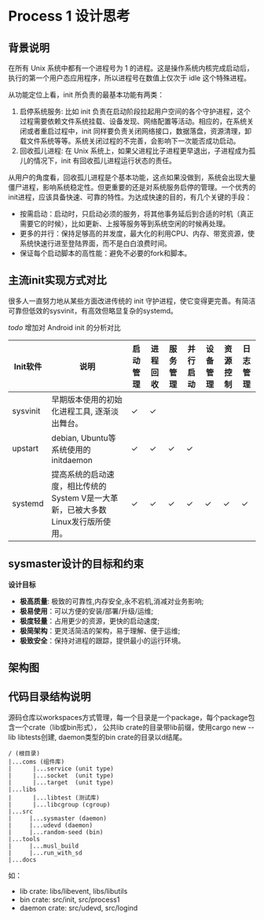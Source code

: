 # Process 1 设计思考

## 背景说明

在所有 Unix 系统中都有一个进程号为 1 的进程。这是操作系统内核完成启动后，执行的第一个用户态应用程序，所以进程号在数值上仅次于 idle 这个特殊进程。

从功能定位上看，init 所负责的最基本功能有两类：

1. 启停系统服务: 比如 init 负责在启动阶段拉起用户空间的各个守护进程，这个过程需要依赖文件系统挂载、设备发现、网络配置等活动。相应的，在系统关闭或者重启过程中，init 同样要负责关闭网络接口，数据落盘，资源清理，卸载文件系统等等。系统关闭过程的不完善，会影响下一次能否成功启动。
2. 回收孤儿进程: 在 Unix 系统上，如果父进程比子进程更早退出，子进程成为孤儿的情况下，init 有回收孤儿进程运行状态的责任。

从用户的角度看，回收孤儿进程是个基本功能，这点如果没做到，系统会出现大量僵尸进程，影响系统稳定性。但更重要的还是对系统服务启停的管理。一个优秀的init进程，应该具备快速、可靠的特性。为达成快速的目的，有几个关键的手段：

- 按需启动：启动时，只启动必须的服务，将其他事务延后到合适的时机（真正需要它的时候），比如更新、上报等服务等到系统空闲的时候再处理。
- 更多的并行：保持足够高的并发度，最大化的利用CPU、内存、带宽资源，使系统快速行进至登陆界面，而不是白白浪费时间。
- 保证每个启动脚本的高性能：避免不必要的fork和脚本。

## 主流init实现方式对比

很多人一直努力地从某些方面改进传统的 init 守护进程，使它变得更完善。有简洁可靠但低效的sysvinit，有高效但略显复杂的systemd。

*todo* 增加对 Android init 的分析对比

| Init软件 | 说明                                                                             | 启动管理 | 进程回收 | 服务管理 | 并行启动 | 设备管理 | 资源控制 | 日志管理 |
| -------- | -------------------------------------------------------------------------------- | -------- | -------- | -------- | -------- | -------- | -------- | -------- |
| sysvinit | 早期版本使用的初始化进程工具,  逐渐淡出舞台。                                    | ✓        | ✓        |          |          |          |          |          |
| upstart  | debian,  Ubuntu等系统使用的initdaemon                                            | ✓        | ✓        | ✓        | ✓        |          |          |          |
| systemd  | 提高系统的启动速度，相比传统的System  V是一大革新，已被大多数Linux发行版所使用。 | ✓        | ✓        | ✓        | ✓        | ✓        | ✓        | ✓        |

## sysmaster设计的目标和约束

**设计目标**

- **极高质量**: 极致的可靠性,内存安全,永不宕机,消减对业务影响;
- **极易使用**：可以方便的安装/部署/升级/运维;
- **极度轻量**：占用更少的资源，更快的启动速度;
- **极简架构**：更灵活简洁的架构，易于理解、便于运维;
- **极致安全**：保持对进程的跟踪，提供最小的运行环境。

## 架构图

## 代码目录结构说明
源码仓库以workspaces方式管理，每一个目录是一个package，每个package包含一个crate（lib或bin形式），
公共lib crate的目录带lib前缀，使用cargo new --lib libtests创建,
daemon类型的bin crate的目录以d结尾。
```
/ (根目录)
|...coms (组件库)
|      |...service (unit type)
|      |...socket  (unit type)
|      |...target  (unit type)
|...libs
|      |...libtest (测试库)
|      |...libcgroup (cgroup)
|...src
|     |...sysmaster (daemon)
|     |...udevd (daemon)
|     |...random-seed (bin)
|...tools
|     |...musl_build
|     |...run_with_sd
|...docs
```

如：
  - lib crate: libs/libevent, libs/libutils
  - bin crate: src/init, src/process1
  - daemon crate: src/udevd, src/logind
